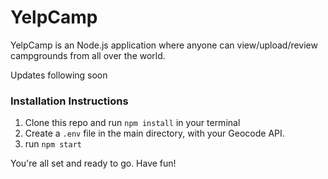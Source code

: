 # YelpCamp
YelpCamp is an Node.js application where anyone can view/upload/review campgrounds from all over the world.

Updates following soon

### Installation Instructions

1. Clone this repo and run ```npm install``` in your terminal
2. Create a ```.env``` file in the main directory, with your Geocode API.
2. run ```npm start```

You're all set and ready to go. Have fun!
